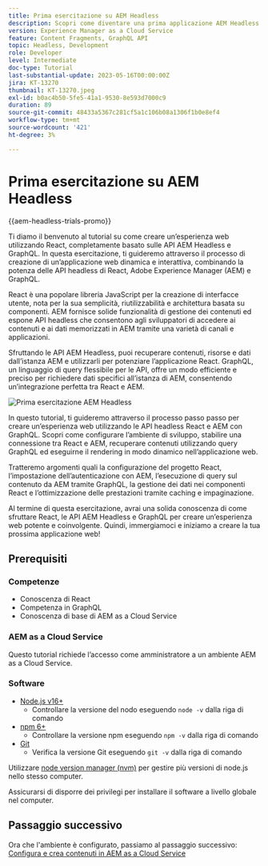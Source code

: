 ```yaml
---
title: Prima esercitazione su AEM Headless
description: Scopri come diventare una prima applicazione AEM Headless.
version: Experience Manager as a Cloud Service
feature: Content Fragments, GraphQL API
topic: Headless, Development
role: Developer
level: Intermediate
doc-type: Tutorial
last-substantial-update: 2023-05-16T00:00:00Z
jira: KT-13270
thumbnail: KT-13270.jpeg
exl-id: b0ac4b50-5fe5-41a1-9530-8e593d7000c9
duration: 89
source-git-commit: 48433a5367c281cf5a1c106b08a1306f1b0e8ef4
workflow-type: tm+mt
source-wordcount: '421'
ht-degree: 3%

---
```


# Prima esercitazione su AEM Headless

{{aem-headless-trials-promo}}

Ti diamo il benvenuto al tutorial su come creare un’esperienza web utilizzando React, completamente basato sulle API AEM Headless e GraphQL. In questa esercitazione, ti guideremo attraverso il processo di creazione di un’applicazione web dinamica e interattiva, combinando la potenza delle API headless di React, Adobe Experience Manager (AEM) e GraphQL.

React è una popolare libreria JavaScript per la creazione di interfacce utente, nota per la sua semplicità, riutilizzabilità e architettura basata su componenti. AEM fornisce solide funzionalità di gestione dei contenuti ed espone API headless che consentono agli sviluppatori di accedere ai contenuti e ai dati memorizzati in AEM tramite una varietà di canali e applicazioni.

Sfruttando le API AEM Headless, puoi recuperare contenuti, risorse e dati dall’istanza AEM e utilizzarli per potenziare l’applicazione React. GraphQL, un linguaggio di query flessibile per le API, offre un modo efficiente e preciso per richiedere dati specifici all’istanza di AEM, consentendo un’integrazione perfetta tra React e AEM.

![Prima esercitazione AEM Headless](./assets/overview/overview.png)

In questo tutorial, ti guideremo attraverso il processo passo passo per creare un’esperienza web utilizzando le API headless React e AEM con GraphQL. Scopri come configurare l’ambiente di sviluppo, stabilire una connessione tra React e AEM, recuperare contenuti utilizzando query GraphQL ed eseguirne il rendering in modo dinamico nell’applicazione web.

Tratteremo argomenti quali la configurazione del progetto React, l’impostazione dell’autenticazione con AEM, l’esecuzione di query sul contenuto da AEM tramite GraphQL, la gestione dei dati nei componenti React e l’ottimizzazione delle prestazioni tramite caching e impaginazione.

Al termine di questa esercitazione, avrai una solida conoscenza di come sfruttare React, le API AEM Headless e GraphQL per creare un’esperienza web potente e coinvolgente. Quindi, immergiamoci e iniziamo a creare la tua prossima applicazione web!

## Prerequisiti

### Competenze

+ Conoscenza di React
+ Competenza in GraphQL
+ Conoscenza di base di AEM as a Cloud Service

### AEM as a Cloud Service

Questo tutorial richiede l’accesso come amministratore a un ambiente AEM as a Cloud Service.

### Software

+ [Node.js v16+](https://nodejs.org/it/)
   + Controllare la versione del nodo eseguendo `node -v` dalla riga di comando
+ [npm 6+](https://www.npmjs.com/)
   + Controllare la versione npm eseguendo `npm -v` dalla riga di comando
+ [Git](https://git-scm.com/)
   + Verifica la versione Git eseguendo `git -v` dalla riga di comando

Utilizzare [node version manager (nvm)](https://github.com/nvm-sh/nvm) per gestire più versioni di node.js nello stesso computer.

Assicurarsi di disporre dei privilegi per installare il software a livello globale nel computer.

## Passaggio successivo

Ora che l&#39;ambiente è configurato, passiamo al passaggio successivo: [Configura e crea contenuti in AEM as a Cloud Service](./1-content-modeling.md)
